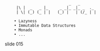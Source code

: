                                _   _
         |\ |  _   _ |_     _ _|_ _|_ _  ._
         | \| (_) (_ | |   (_) |   | (/_ | |

        • Lazyness
        • Immutable Data Structures
        • Monads
        • ...















































































slide 015
